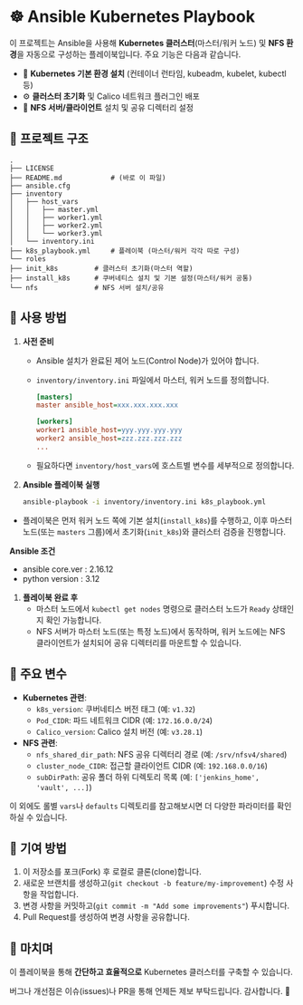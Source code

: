 # ☸️ Ansible Kubernetes Playbook

이 프로젝트는 Ansible을 사용해 **Kubernetes 클러스터**(마스터/워커 노드) 및 **NFS 환경**을 자동으로 구성하는 플레이북입니다.
주요 기능은 다음과 같습니다.

- 🚀 **Kubernetes 기본 환경 설치** (컨테이너 런타임, kubeadm, kubelet, kubectl 등)
- ⚙️ **클러스터 초기화** 및 Calico 네트워크 플러그인 배포
- 📁 **NFS 서버/클라이언트** 설치 및 공유 디렉터리 설정

## 📂 프로젝트 구조

```
.
├── LICENSE
├── README.md            # (바로 이 파일)
├── ansible.cfg
├── inventory
│   ├── host_vars
│   │   ├── master.yml
│   │   ├── worker1.yml
│   │   ├── worker2.yml
│   │   └── worker3.yml
│   └── inventory.ini
├── k8s_playbook.yml     # 플레이북 (마스터/워커 각각 따로 구성)
└── roles
├── init_k8s         # 클러스터 초기화(마스터 역할)
├── install_k8s      # 쿠버네티스 설치 및 기본 설정(마스터/워커 공통)
└── nfs              # NFS 서버 설치/공유
```

## 📝 사용 방법

1. **사전 준비**
   - Ansible 설치가 완료된 제어 노드(Control Node)가 있어야 합니다.
   - `inventory/inventory.ini` 파일에서 마스터, 워커 노드를 정의합니다.

     ```ini
     [masters]
     master ansible_host=xxx.xxx.xxx.xxx

     [workers]
     worker1 ansible_host=yyy.yyy.yyy.yyy
     worker2 ansible_host=zzz.zzz.zzz.zzz
     ...
     ```

   - 필요하다면 `inventory/host_vars`에 호스트별 변수를 세부적으로 정의합니다.

2. **Ansible 플레이북 실행**

   ```bash
   ansible-playbook -i inventory/inventory.ini k8s_playbook.yml

- 플레이북은 먼저 워커 노드 쪽에 기본 설치(`install_k8s`)를 수행하고, 이후 마스터 노드(또는 `masters` 그룹)에서 초기화(`init_k8s`)와 클러스터 검증을 진행합니다.

**Ansible 조건**

- ansible core.ver : 2.16.12
- python version : 3.12

1. **플레이북 완료 후**
    - 마스터 노드에서 `kubectl get nodes` 명령으로 클러스터 노드가 `Ready` 상태인지 확인 가능합니다.
    - NFS 서버가 마스터 노드(또는 특정 노드)에서 동작하며, 워커 노드에는 NFS 클라이언트가 설치되어 공유 디렉터리를 마운트할 수 있습니다.

## 🔑 주요 변수

- **Kubernetes 관련**:
  - `k8s_version`: 쿠버네티스 버전 태그 (예: `v1.32`)
  - `Pod_CIDR`: 파드 네트워크 CIDR (예: `172.16.0.0/24`)
  - `Calico_version`: Calico 설치 버전 (예: `v3.28.1`)
- **NFS 관련**:
  - `nfs_shared_dir_path`: NFS 공유 디렉터리 경로 (예: `/srv/nfsv4/shared`)
  - `cluster_node_CIDR`: 접근할 클라이언트 CIDR (예: `192.168.0.0/16`)
  - `subDirPath`: 공유 폴더 하위 디렉토리 목록 (예: `['jenkins_home', 'vault', ...]`)

이 외에도 롤별 `vars`나 `defaults` 디렉토리를 참고해보시면 더 다양한 파라미터를 확인하실 수 있습니다.

## 🤝 기여 방법

1. 이 저장소를 포크(Fork) 후 로컬로 클론(clone)합니다.
2. 새로운 브랜치를 생성하고(`git checkout -b feature/my-improvement`) 수정 사항을 작업합니다.
3. 변경 사항을 커밋하고(`git commit -m "Add some improvements"`) 푸시합니다.
4. Pull Request를 생성하여 변경 사항을 공유합니다.

## 🎉 마치며

이 플레이북을 통해 **간단하고 효율적으로** Kubernetes 클러스터를 구축할 수 있습니다.

버그나 개선점은 이슈(issues)나 PR을 통해 언제든 제보 부탁드립니다. 감사합니다. 🙏

